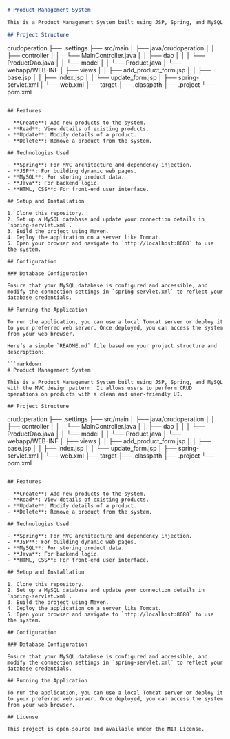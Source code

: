 ```markdown
# Product Management System

This is a Product Management System built using JSP, Spring, and MySQL with the MVC design pattern. It allows users to perform CRUD operations on products with a clean and user-friendly UI.

## Project Structure

```
crudoperation
├── .settings
├── src/main
│   ├── java/crudoperation
│   │   ├── controller
│   │   │   └── MainController.java
│   │   ├── dao
│   │   │   └── ProductDao.java
│   │   └── model
│   │       └── Product.java
│   └── webapp/WEB-INF
│       ├── views
│       │   ├── add_product_form.jsp
│       │   ├── base.jsp
│       │   ├── index.jsp
│       │   └── update_form.jsp
│       ├── spring-servlet.xml
│       └── web.xml
├── target
├── .classpath
├── .project
└── pom.xml
```

## Features

- **Create**: Add new products to the system.
- **Read**: View details of existing products.
- **Update**: Modify details of a product.
- **Delete**: Remove a product from the system.

## Technologies Used

- **Spring**: For MVC architecture and dependency injection.
- **JSP**: For building dynamic web pages.
- **MySQL**: For storing product data.
- **Java**: For backend logic.
- **HTML, CSS**: For front-end user interface.

## Setup and Installation

1. Clone this repository.
2. Set up a MySQL database and update your connection details in `spring-servlet.xml`.
3. Build the project using Maven.
4. Deploy the application on a server like Tomcat.
5. Open your browser and navigate to `http://localhost:8080` to use the system.

## Configuration

### Database Configuration

Ensure that your MySQL database is configured and accessible, and modify the connection settings in `spring-servlet.xml` to reflect your database credentials.

## Running the Application

To run the application, you can use a local Tomcat server or deploy it to your preferred web server. Once deployed, you can access the system from your web browser.

Here’s a simple `README.md` file based on your project structure and description:

```markdown
# Product Management System

This is a Product Management System built using JSP, Spring, and MySQL with the MVC design pattern. It allows users to perform CRUD operations on products with a clean and user-friendly UI.

## Project Structure

```
crudoperation
├── .settings
├── src/main
│   ├── java/crudoperation
│   │   ├── controller
│   │   │   └── MainController.java
│   │   ├── dao
│   │   │   └── ProductDao.java
│   │   └── model
│   │       └── Product.java
│   └── webapp/WEB-INF
│       ├── views
│       │   ├── add_product_form.jsp
│       │   ├── base.jsp
│       │   ├── index.jsp
│       │   └── update_form.jsp
│       ├── spring-servlet.xml
│       └── web.xml
├── target
├── .classpath
├── .project
└── pom.xml
```

## Features

- **Create**: Add new products to the system.
- **Read**: View details of existing products.
- **Update**: Modify details of a product.
- **Delete**: Remove a product from the system.

## Technologies Used

- **Spring**: For MVC architecture and dependency injection.
- **JSP**: For building dynamic web pages.
- **MySQL**: For storing product data.
- **Java**: For backend logic.
- **HTML, CSS**: For front-end user interface.

## Setup and Installation

1. Clone this repository.
2. Set up a MySQL database and update your connection details in `spring-servlet.xml`.
3. Build the project using Maven.
4. Deploy the application on a server like Tomcat.
5. Open your browser and navigate to `http://localhost:8080` to use the system.

## Configuration

### Database Configuration

Ensure that your MySQL database is configured and accessible, and modify the connection settings in `spring-servlet.xml` to reflect your database credentials.

## Running the Application

To run the application, you can use a local Tomcat server or deploy it to your preferred web server. Once deployed, you can access the system from your web browser.

## License

This project is open-source and available under the MIT License.
